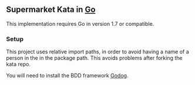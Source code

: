 ## Supermarket Kata in [Go](https://www.golang.org)

This implementation requires Go in version 1.7 or compatible.

### Setup

This project uses relative import paths, in order to avoid having a name of a person in the in the package path. This avoids problems after forking the kata repo.

You will need to install the BDD framework [Godog](https://github.com/DATA-DOG/godog).

